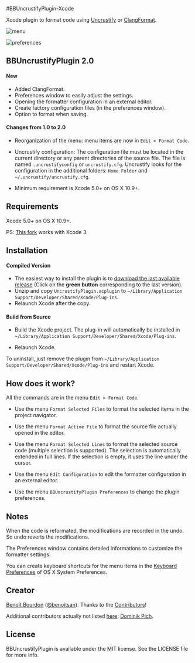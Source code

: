 #BBUncrustifyPlugin-Xcode

Xcode plugin to format code using [Uncrustify](http://uncrustify.sourceforge.net) or [ClangFormat](http://clang.llvm.org/docs/ClangFormat.html). 

![menu](http://f.cl.ly/items/1I0k0D1z0K3B0z2Z2X1N/BBUncrustifyPlugin-menu.png)

![preferences](http://f.cl.ly/items/1p3U2o1K1v361v0b1o1l/BBUncrustifyPlugin.png)

## BBUncrustifyPlugin 2.0

#### New
* Added ClangFormat.
* Preferences window to easily adjust the settings.
* Opening the formatter configuration in an external editor.
* Create factory configuration files (in the preferences window).
* Option to format when saving.

#### Changes from 1.0 to 2.0

* Reorganization of the menu: menu items are now in `Edit > Format Code`.

* Uncrustify configuration: The configuration file must be located in the current directory or any parent directories of the source file. The file is named `.uncrustifyconfig` or `uncrustify.cfg`. Uncrustify looks for the configuration in the additional folders: `Home Folder` and `~/.uncrustify/uncrustify.cfg`.

* Minimum requirement is Xcode 5.0+ on OS X 10.9+.

## Requirements

Xcode 5.0+ on OS X 10.9+.

PS: [This fork](https://github.com/1951FDG/BBUncrustifyPlugin-Xcode) works with Xcode 3.

## Installation

#### Compiled Version

* The easiest way to install the plugin is to [download the last available release](https://github.com/benoitsan/BBUncrustifyPlugin-Xcode/releases) (Click on the **green button** corresponding to the last version).
* Unzip and copy `UncrustifyPlugin.xcplugin` to `~/Library/Application Support/Developer/Shared/Xcode/Plug-ins`.
* Relaunch Xcode after the copy.

#### Build from Source

* Build the Xcode project. The plug-in will automatically be installed in `~/Library/Application Support/Developer/Shared/Xcode/Plug-ins`. 

* Relaunch Xcode.

To uninstall, just remove the plugin from `~/Library/Application Support/Developer/Shared/Xcode/Plug-ins` and restart Xcode.

## How does it work?

All the commands are in the menu `Edit > Format Code`.

* Use the menu `Format Selected Files` to format the selected items in the project navigator.

* Use the menu `Format Active File` to format the source file actually opened in the editor. 

* Use the menu `Format Selected Lines` to format the selected source code (multiple selection is supported). The selection is automatically extended in full lines. If the selection is empty, it uses the line under the cursor.

* Use the menu `Edit Configuration` to edit the formatter configuration in an external editor.

* Use the menu `BBUncrustifyPlugin Preferences` to change the plugin preferences.

## Notes

When the code is reformated, the modifications are recorded in the undo. So undo reverts the modifications.

The Preferences window contains detailed informations to customize the formatter settings.

You can create keyboard shortcuts for the menu items in the [Keyboard Preferences](http://support.apple.com/kb/ph3957) of OS X System Preferences.


## Creator

[Benoît Bourdon](https://github.com/benoitsan) ([@benoitsan](https://twitter.com/benoitsan)). Thanks to the [Contributors](https://github.com/benoitsan/BBUncrustifyPlugin-Xcode/graphs/contributors)!

Additional contributors actually not listed [here](https://github.com/benoitsan/BBUncrustifyPlugin-Xcode/graphs/contributors): [Dominik Pich](https://github.com/Daij-Djan).

## License

BBUncrustifyPlugin is available under the MIT license. See the LICENSE file for more info.






